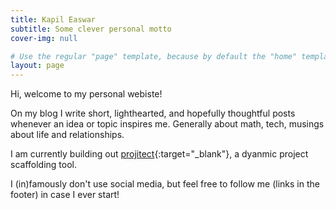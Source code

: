 ```yaml
---
title: Kapil Easwar
subtitle: Some clever personal motto
cover-img: null

# Use the regular "page" template, because by default the "home" template lists all blog posts
layout: page
---
```


Hi, welcome to my personal webiste!

On my blog I write short, lighthearted, and hopefully thoughtful posts whenever an idea or topic inspires me. Generally about math, tech, musings about life and relationships.

I am currently building out [projitect][projitect-site]{:target="_blank"}, a dyanmic project scaffolding tool.

I (in)famously don't use social media, but feel free to follow me (links in the footer) in case I ever start!

[//]: # (References)

[projitect-site]: https://projitect.dev
